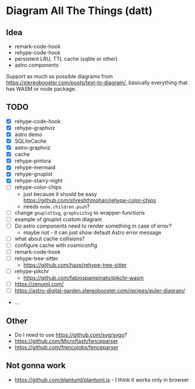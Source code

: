 # Diagram All The Things (datt)

## Idea

- remark-code-hook
- rehype-code-hook
- persistent LRU, TTL cache (sqlite or other)
- astro components

Support as much as possible diagrams from https://stereobooster.com/posts/text-to-diagram/, basically everything that has WASM or node package.

## TODO

- [x] rehype-code-hook
- [x] rehype-graphviz
- [x] astro demo
- [x] SQLiteCache
- [x] astro-graphviz
- [x] cache
- [x] rehype-pintora
- [x] rehype-mermaid
- [x] rehype-gnuplot
- [x] rehype-starry-night
- [ ] rehype-color-chips
  - just because it should be easy https://github.com/shreshthmohan/rehype-color-chips
  - needs `node.children.push`?
- [ ] change `gnuplotSvg`, `graphvizSvg` to wrapper-functions
- [ ] example of gnuplot custom diagram
- [ ] Do astro components need to render something in case of error?
  - maybe not - it can just show default Astro error message
- [ ] what about cache collisions?
- [ ] configure cache with cosmiconfig
- [ ] remark-code-hook
- [ ] rehype-tree-sitter
  - https://github.com/haze/rehype-tree-sitter
- [ ] rehype-pikchr
  - https://github.com/fabiospampinato/pikchr-wasm
- [ ] https://zenuml.com/
- [ ] https://astro-digital-garden.stereobooster.com/recipes/euler-diagram/
- ...

## Other

- Do I need to use https://github.com/svg/svgo?
- https://github.com/Microflash/fenceparser
- https://github.com/frencojobs/fenceparser

## Not gonna work

- https://github.com/plantuml/plantuml.js - I think it works only in browser
